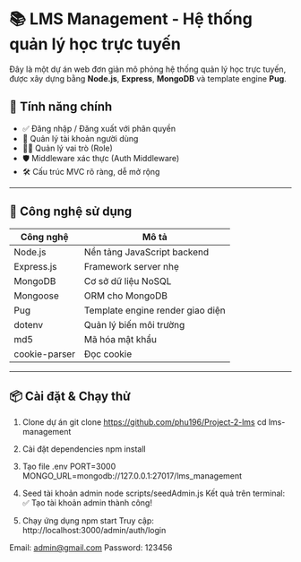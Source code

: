 # 📚 LMS Management - Hệ thống quản lý học trực tuyến

Đây là một dự án web đơn giản mô phỏng hệ thống quản lý học trực tuyến, được xây dựng bằng **Node.js**, **Express**, **MongoDB** và template engine **Pug**.

## 🚀 Tính năng chính

- ✅ Đăng nhập / Đăng xuất với phân quyền
- 📂 Quản lý tài khoản người dùng
- 🧑‍🏫 Quản lý vai trò (Role)
- 🛡️ Middleware xác thực (Auth Middleware)
- 🛠 Cấu trúc MVC rõ ràng, dễ mở rộng

---

## 🧰 Công nghệ sử dụng

| Công nghệ       | Mô tả                          |
|----------------|---------------------------------|
| Node.js        | Nền tảng JavaScript backend     |
| Express.js     | Framework server nhẹ            |
| MongoDB        | Cơ sở dữ liệu NoSQL             |
| Mongoose       | ORM cho MongoDB                 |
| Pug            | Template engine render giao diện|
| dotenv         | Quản lý biến môi trường         |
| md5            | Mã hóa mật khẩu                 |
| cookie-parser  | Đọc cookie                      |

---

## 📦 Cài đặt & Chạy thử

1. Clone dự án
git clone https://github.com/phu196/Project-2-lms
cd lms-management
2. Cài đặt dependencies
npm install
3. Tạo file .env
PORT=3000
MONGO_URL=mongodb://127.0.0.1:27017/lms_management

4. Seed tài khoản admin
node scripts/seedAdmin.js
Kết quả trên terminal:
✅ Tạo tài khoản admin thành công!
5. Chạy ứng dụng
npm start
Truy cập: http://localhost:3000/admin/auth/login

Email: admin@gmail.com
Password: 123456
